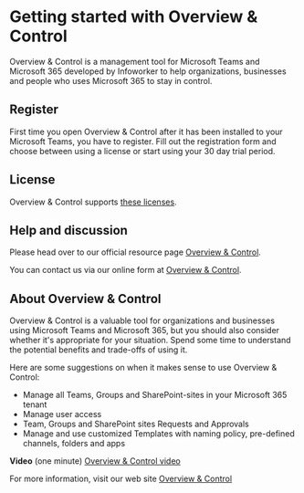 # Getting started with Overview & Control
Overview & Control is a management tool for Microsoft Teams and Microsoft 365 developed by Infoworker to help organizations, businesses and people who uses Microsoft 365 to stay in control.


## Register
First time you open Overview & Control after it has been installed to your Microsoft Teams, you have to register. Fill out the registration form and choose between using a license or start using your 30 day trial period.

## License
Overview & Control supports <a href="https://teamscontrol.com/pricing/" target="_blank">these licenses</a>.

## Help and discussion
Please head over to our official resource page <a href="https://teamscontrol.com/" target="_blank">Overview & Control</a>.

You can contact us via our online form at <a href="https://teamscontrol.com/contact/" target="_blank">Overview & Control</a>.


## About Overview & Control
Overview & Control is a valuable tool for organizations and businesses using Microsoft Teams and Microsoft 365, but you should also consider whether it's appropriate for your situation. Spend some time to understand the potential benefits and trade-offs of using it.

Here are some suggestions on when it makes sense to use Overview & Control:

- Manage all Teams, Groups and SharePoint-sites in your Microsoft 365 tenant
- Manage user access
- Team, Groups and SharePoint sites Requests and Approvals
- Manage and use customized Templates with naming policy, pre-defined channels, folders and apps

**Video** (one minute)
<a href="https://youtu.be/NcbmtWuJyrk" target="_blank">Overview & Control video</a>

For more information, visit our web site <a href="https://teamscontrol.com/" target="_blank">Overview & Control</a>